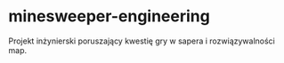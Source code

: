 # minesweeper-engineering
Projekt inżynierski poruszający kwestię gry w sapera i rozwiązywalności map.
